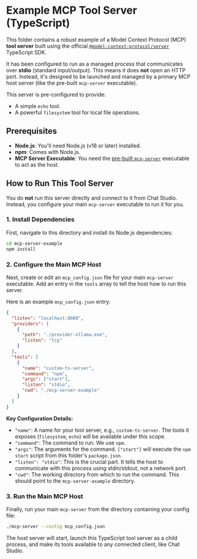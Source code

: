 # Example MCP Tool Server (TypeScript)

This folder contains a robust example of a Model Context Protocol (MCP) **tool server** built using the official [`@model-context-protocol/server`](https://github.com/model-context-protocol/typescript-sdk) TypeScript SDK.

It has been configured to run as a managed process that communicates over **stdio** (standard input/output). This means it does **not** open an HTTP port. Instead, it's designed to be launched and managed by a primary MCP host server (like the pre-built `mcp-server` executable).

This server is pre-configured to provide:
- A simple `echo` tool.
- A powerful `filesystem` tool for local file operations.

## Prerequisites

- **Node.js**: You'll need Node.js (v18 or later) installed.
- **npm**: Comes with Node.js.
- **MCP Server Executable**: You need the [pre-built `mcp-server`](https://github.com/model-context-protocol/mcp/releases) executable to act as the host.

## How to Run This Tool Server

You do **not** run this server directly and connect to it from Chat Studio. Instead, you configure your main `mcp-server` executable to run it for you.

### 1. Install Dependencies

First, navigate to this directory and install its Node.js dependencies:
```bash
cd mcp-server-example
npm install
```

### 2. Configure the Main MCP Host

Next, create or edit an `mcp_config.json` file for your main `mcp-server` executable. Add an entry in the `tools` array to tell the host how to run this server.

Here is an example `mcp_config.json` entry:
```json
{
  "listen": "localhost:8008",
  "providers": [
    {
      "path": "./provider-ollama.exe",
      "listen": "tcp"
    }
  ],
  "tools": [
    {
      "name": "custom-ts-server",
      "command": "npm",
      "args": ["start"],
      "listen": "stdio",
      "cwd": "./mcp-server-example"
    }
  ]
}
```
**Key Configuration Details:**
-   `"name"`: A name for your tool server, e.g., `custom-ts-server`. The tools it exposes (`filesystem`, `echo`) will be available under this scope.
-   `"command"`: The command to run. We use `npm`.
-   `"args"`: The arguments for the command. `["start"]` will execute the `npm start` script from this folder's `package.json`.
-   `"listen": "stdio"`: This is the crucial part. It tells the host to communicate with this process using stdin/stdout, not a network port.
-   `"cwd"`: The working directory from which to run the command. This should point to the `mcp-server-example` directory.

### 3. Run the Main MCP Host

Finally, run your main `mcp-server` from the directory containing your config file:

```bash
./mcp-server --config mcp_config.json
```

The host server will start, launch this TypeScript tool server as a child process, and make its tools available to any connected client, like Chat Studio.
